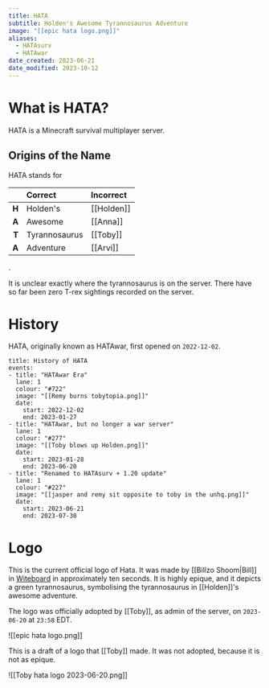 ```yaml
---
title: HATA
subtitle: Holden's Awesome Tyrannosaurus Adventure
image: "[[epic hata logo.png]]"
aliases:
  - HATAsurv
  - HATAwar
date_created: 2023-06-21
date_modified: 2023-10-12
---
```


# What is HATA?

HATA is a Minecraft survival multiplayer server.

## Origins of the Name

HATA stands for

|       | Correct       | Incorrect |
| -----:|:------------- |:--------- |
| **H** | Holden's      | [[Holden]]    |
| **A** | Awesome       | [[Anna]]      |
| **T** | Tyrannosaurus | [[Toby]]      |
| **A** | Adventure     | [[Arvi]]      |

.

It is unclear exactly where the tyrannosaurus is on the server. There have so far been zero T-rex sightings recorded on the server.

# History

HATA, originally known as HATAwar, first opened on `2022-12-02`.

```infobox-timeline
title: History of HATA
events:
- title: "HATAwar Era"
  lane: 1
  colour: "#722"
  image: "[[Remy burns tobytopia.png]]"
  date:
    start: 2022-12-02
    end: 2023-01-27
- title: "HATAwar, but no longer a war server"
  lane: 1
  colour: "#277"
  image: "[[Toby blows up Holden.png]]"
  date:
    start: 2023-01-28
    end: 2023-06-20
- title: "Renamed to HATAsurv + 1.20 update"
  lane: 1
  colour: "#227"
  image: "[[jasper and remy sit opposite to toby in the unhq.png]]"
  date:
    start: 2023-06-21
    end: 2023-07-30
```

# Logo

This is the current official logo of Hata. It was made by [[Billzo Shoom|Bill]] in [Witeboard](https://witeboard.com/) in approximately ten seconds. It is highly epique, and it depicts a green tyrannosaurus, symbolising the tyrannosaurus in [[Holden]]'s awesome adventure.

The logo was officially adopted by [[Toby]], as admin of the server, on `2023-06-20` at `23:58` EDT.

![[epic hata logo.png]]

This is a draft of a logo that [[Toby]] made. It was not adopted, because it is not as epique.

![[Toby hata logo 2023-06-20.png]]

